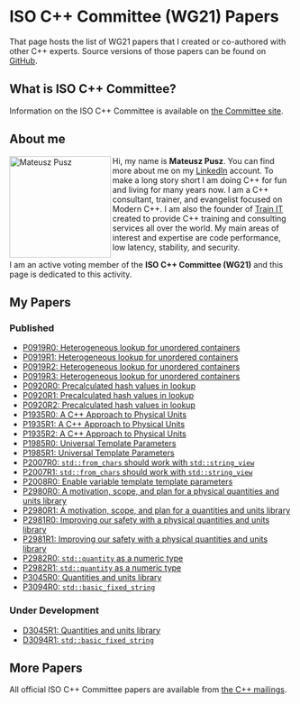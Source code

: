 # ISO C++ Committee (WG21) Papers

That page hosts the list of WG21 papers that I created or co-authored with other C++ experts.
Source versions of those papers can be found on [GitHub](https://github.com/mpusz/wg21_papers).

## What is ISO C++ Committee?

Information on the ISO C++ Committee is available on [the Committee site](https://isocpp.org/std/the-committee).

## About me

<img align="left" src="img/Mateusz_Pusz.jpg" alt="Mateusz Pusz" height="180" width="180">

Hi, my name is **Mateusz Pusz**. You can find more about me on my [LinkedIn](https://www.linkedin.com/in/mpusz)
account. To make a long story short I am doing C++ for fun and living for many years now.
I am a C++ consultant, trainer, and evangelist focused on Modern C++. I am also the founder
of [Train IT](http://train-it.eu) created to provide C++ training and consulting services
all over the world. My main areas of interest and expertise are code performance, low
latency, stability, and security.

I am an active voting member of the **ISO C++ Committee (WG21)** and this page is dedicated
to this activity.

## My Papers

### Published

- [P0919R0: Heterogeneous lookup for unordered containers](papers/0919R0_heterogeneous_lookup_for_unordered_containers.html)
- [P0919R1: Heterogeneous lookup for unordered containers](papers/0919R1_heterogeneous_lookup_for_unordered_containers.html)
- [P0919R2: Heterogeneous lookup for unordered containers](papers/0919R2_heterogeneous_lookup_for_unordered_containers.html)
- [P0919R3: Heterogeneous lookup for unordered containers](papers/0919R3_heterogeneous_lookup_for_unordered_containers.html)
- [P0920R0: Precalculated hash values in lookup](papers/0920R0_precalculated_hash_values_in_lookup.html)
- [P0920R1: Precalculated hash values in lookup](papers/0920R1_precalculated_hash_values_in_lookup.html)
- [P0920R2: Precalculated hash values in lookup](papers/0920R2_precalculated_hash_values_in_lookup.html)
- [P1935R0: A C++ Approach to Physical Units](papers/1935R0_a_cpp_approach_to_physical_units.html)
- [P1935R1: A C++ Approach to Physical Units](papers/1935R1_a_cpp_approach_to_physical_units.html)
- [P1935R2: A C++ Approach to Physical Units](papers/1935R2_a_cpp_approach_to_physical_units.html)
- [P1985R0: Universal Template Parameters](papers/1985R0_universal_template_parameters.html)
- [P1985R1: Universal Template Parameters](papers/1985R1_universal_template_parameters.html)
- [P2007R0: `std::from_chars` should work with `std::string_view`](papers/2007R0_std_from_chars_should_work_with_std_string_view.html)
- [P2007R1: `std::from_chars` should work with `std::string_view`](papers/2007R1_std_from_chars_should_work_with_std_string_view.html)
- [P2008R0: Enable variable template template parameters](papers/2008R0_enable_variable_template_template_parameters.html)
- [P2980R0: A motivation, scope, and plan for a physical quantities and units library](papers/2980R0_a_motivation_scope_and_plan_for_a_physical_quantities_and_units_library.html)
- [P2980R1: A motivation, scope, and plan for a quantities and units library](papers/2980R1_a_motivation_scope_and_plan_for_a_quantities_and_units_library.html)
- [P2981R0: Improving our safety with a physical quantities and units library](papers/2981R0_improving_our_safety_with_a_physical_quantities_and_units_library.html)
- [P2981R1: Improving our safety with a physical quantities and units library](papers/2981R1_improving_our_safety_with_a_physical_quantities_and_units_library.html)
- [P2982R0: `std::quantity` as a numeric type](papers/2982R0_std_quantity_as_a_numeric_type.html)
- [P2982R1: `std::quantity` as a numeric type](papers/2982R1_std_quantity_as_a_numeric_type.html)
- [P3045R0: Quantities and units library](papers/3045R0_quantities_and_units_library.html)
- [P3094R0: `std::basic_fixed_string`](papers/3094R0_std_basic_fixed_string.html)

### Under Development

- [D3045R1: Quantities and units library](papers/3045R0_quantities_and_units_library.html)
- [D3094R1: `std::basic_fixed_string`](papers/3094R1_std_basic_fixed_string.html)

## More Papers

All official ISO C++ Committee papers are available from [the C++ mailings](http://open-std.org/jtc1/sc22/wg21/docs/papers).
